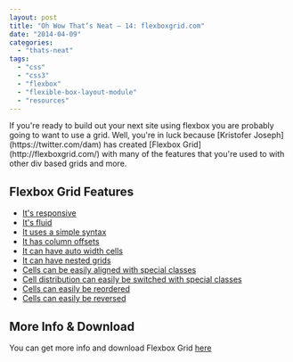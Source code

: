 ```yaml
---
layout: post
title: "Oh Wow That’s Neat – 14: flexboxgrid.com"
date: "2014-04-09"
categories: 
  - "thats-neat"
tags: 
  - "css"
  - "css3"
  - "flexbox"
  - "flexible-box-layout-module"
  - "resources"
---
```


<p class="intro"><span class="dropcap">I</span>f you're ready to build out your next site using flexbox you are probably going to want to use a grid. Well, you're in luck because [Kristofer Joseph](https://twitter.com/dam) has created [Flexbox Grid](http://flexboxgrid.com/) with many of the features that you're used to with other div based grids and more.</p> 

## Flexbox Grid Features

- [It's responsive](http://flexboxgrid.com/#responsive)
- [It's fluid](http://flexboxgrid.com/#fluid)
- [It uses a simple syntax](http://flexboxgrid.com/#syntax)
- [It has column offsets](http://flexboxgrid.com/#offsets)
- [It can have auto width cells](http://flexboxgrid.com/#auto)
- [It can have nested grids](http://flexboxgrid.com/#nested)
- [Cells can be easily aligned with special classes](http://flexboxgrid.com/#alignment)
- [Cell distribution can easily be switched with special classes](http://flexboxgrid.com/#distribution)
- [Cells can easily be reordered](http://flexboxgrid.com/#reordering)
- [Cells can easily be reversed](http://flexboxgrid.com/#reversing)

## More Info & Download

You can get more info and download Flexbox Grid [here](http://flexboxgrid.com/)
